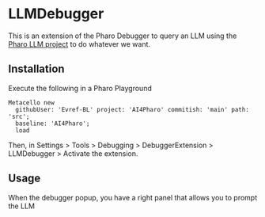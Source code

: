 # LLMDebugger

This is an extension of the Pharo Debugger to query an LLM using the [Pharo LLM project](https://github.com/Evref-BL/Pharo-LLMAPI) to do whatever we want.

## Installation

Execute the following in a Pharo Playground

```st
Metacello new
  githubUser: 'Evref-BL' project: 'AI4Pharo' commitish: 'main' path: 'src';
  baseline: 'AI4Pharo';
  load
```

Then, in Settings > Tools > Debugging > DebuggerExtension > LLMDebugger > Activate the extension.

## Usage

When the debugger popup, you have a right panel that allows you to prompt the LLM

